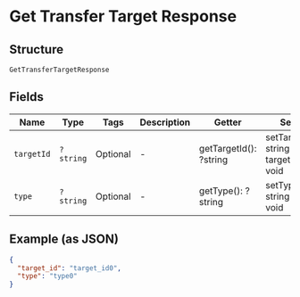 
# Get Transfer Target Response

## Structure

`GetTransferTargetResponse`

## Fields

| Name | Type | Tags | Description | Getter | Setter |
|  --- | --- | --- | --- | --- | --- |
| `targetId` | `?string` | Optional | - | getTargetId(): ?string | setTargetId(?string targetId): void |
| `type` | `?string` | Optional | - | getType(): ?string | setType(?string type): void |

## Example (as JSON)

```json
{
  "target_id": "target_id0",
  "type": "type0"
}
```

